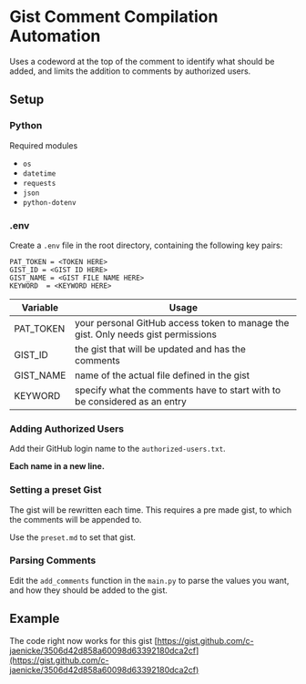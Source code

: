 # Gist Comment Compilation Automation

Uses a codeword at the top of the comment to identify what should be added, and limits the addition to comments by authorized users.

## Setup

### Python

Required modules

- `os`
- `datetime`
- `requests`
- `json`
- `python-dotenv`

### .env

Create a `.env` file in the root directory, containing the following key pairs:

```text
PAT_TOKEN = <TOKEN HERE>
GIST_ID = <GIST ID HERE>
GIST_NAME = <GIST FILE NAME HERE>
KEYWORD  = <KEYWORD HERE>
```

| Variable  | Usage                                                                             |
| --------- | --------------------------------------------------------------------------------- |
| PAT_TOKEN | your personal GitHub access token to manage the gist. Only needs gist permissions |
| GIST_ID   | the gist that will be updated and has the comments                                |
| GIST_NAME | name of the actual file defined in the gist                                       |
| KEYWORD   | specify what the comments have to start with to be considered as an entry         |

### Adding Authorized Users

Add their GitHub login name to the `authorized-users.txt`.

**Each name in a new line.**

### Setting a preset Gist

The gist will be rewritten each time. This requires a pre made gist, to which the comments will be appended to.

Use the `preset.md` to set that gist.

### Parsing Comments

Edit the `add_comments` function in the `main.py` to parse the values you want, and how they should be added to the gist.

## Example

The code right now works for this gist [https://gist.github.com/c-jaenicke/3506d42d858a60098d63392180dca2cf](https://gist.github.com/c-jaenicke/3506d42d858a60098d63392180dca2cf)

